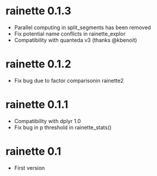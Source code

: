 # rainette 0.1.3

* Parallel computing in split_segments has been removed
* Fix potential name conflicts in rainette_explor
* Compatibility with quanteda v3 (thanks @kbenoit)


# rainette 0.1.2

* Fix bug due to factor comparisonin rainette2


# rainette 0.1.1

* Compatibility with dplyr 1.0
* Fix bug in p threshold in rainette_stats()


# rainette 0.1

* First version